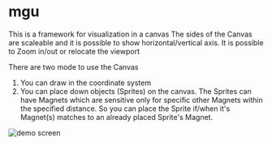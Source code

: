 # mgu
This is a framework for visualization in a canvas
The sides of the Canvas are scaleable and it is possible to show horizontal/vertical axis.
It is possible to Zoom in/out or relocate the viewport

There are two mode to use the Canvas
1. You can draw in the coordinate system
2. You can place down objects (Sprites) on the canvas.
The Sprites can have Magnets which are sensitive only for specific other Magnets within the specified distance.
So you can place the Sprite if/when it's Magnet(s) matches to an already placed Sprite's Magnet.

![demo screen](https://raw.githubusercontent.com/dallaszkorben/hu.akoel.mgu/master/wiki/OverlappedSprites.png)
